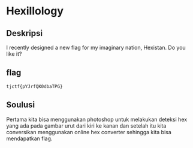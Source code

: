 # Hexillology

## Deskripsi
I recently designed a new flag for my imaginary nation, Hexistan. Do you like it?

## flag
```tjctf{pYJrfQK0dbaTPG}```

## Soulusi
Pertama kita bisa menggunakan photoshop untuk melakukan deteksi hex yang ada pada gambar urut dari kiri ke kanan dan setelah itu kita conversikan menggunakan online hex converter sehingga kita bisa mendapatkan flag.